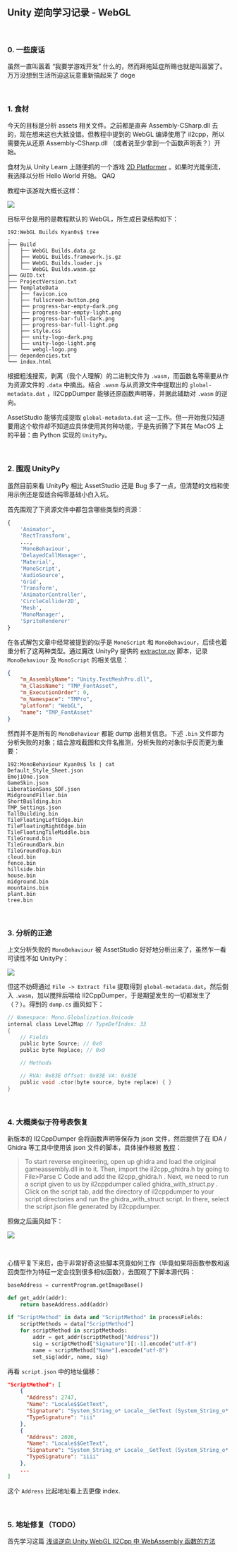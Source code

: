 ## Unity 逆向学习记录 - WebGL

<br>

### 0. 一些废话

虽然一直叫嚣着 “我要学游戏开发” 什么的，然而拜拖延症所赐也就是叫嚣罢了。万万没想到生活所迫这玩意重新搞起来了 doge

<br>

### 1. 食材

今天的目标是分析 assets 相关文件。之前都是直奔 Assembly-CSharp.dll 去的，现在想来这也大抵没错。但教程中提到的 WebGL 编译使用了 il2cpp，所以需要先从还原 Assembly-CSharp.dll （或者说至少拿到一个函数声明表？）开始。

食材为从 Unity Learn 上随便抓的一个游戏 [2D Platformer](https://assetstore.unity.com/packages/templates/platformer-microgame-151055) 。如果时光能倒流，我选择以分析 Hello World 开始。 QAQ

教程中该游戏大概长这样：

![](https://connect-prd-cdn.unity.com/20190313/learn/images/ef3bf79d-def0-41d8-bd08-a842cc92c0e2_PlatformerTrails.png)

目标平台是用的是教程默认的 WebGL，所生成目录结构如下：

```shel
192:WebGL Builds Kyan0s$ tree
.
├── Build
│   ├── WebGL Builds.data.gz
│   ├── WebGL Builds.framework.js.gz
│   ├── WebGL Builds.loader.js
│   └── WebGL Builds.wasm.gz
├── GUID.txt
├── ProjectVersion.txt
├── TemplateData
│   ├── favicon.ico
│   ├── fullscreen-button.png
│   ├── progress-bar-empty-dark.png
│   ├── progress-bar-empty-light.png
│   ├── progress-bar-full-dark.png
│   ├── progress-bar-full-light.png
│   ├── style.css
│   ├── unity-logo-dark.png
│   ├── unity-logo-light.png
│   └── webgl-logo.png
├── dependencies.txt
└── index.html
```

根据粗浅搜索，剥离（我个人理解）的二进制文件为 `.wasm`，而函数名等需要从作为资源文件的 `.data` 中摘出。结合 `.wasm` 与从资源文件中提取出的 `global-metadata.dat` ，Il2CppDumper 能够还原函数声明等，并据此辅助对 `.wasm` 的逆向。

AssetStudio 能够完成提取 `global-metadata.dat` 这一工作。但一开始我只知道要用这个软件却不知道应具体使用其何种功能，于是先折腾了下其在 MacOS 上的平替：由 Python 实现的 `UnityPy`。

<br>

### 2. 围观 UnityPy

虽然目前来看 UnityPy 相比 AssetStudio 还是 Bug 多了一点，但清楚的文档和使用示例还是蛮适合纯零基础小白入坑。

首先围观了下资源文件中都包含哪些类型的资源：

```python
{
    'Animator', 
    'RectTransform', 
    ...,
    'MonoBehaviour', 
    'DelayedCallManager', 
    'Material', 
    'MonoScript', 
    'AudioSource', 
    'Grid', 
    'Transform', 
    'AnimatorController', 
    'CircleCollider2D', 
    'Mesh', 
    'MonoManager', 
    'SpriteRenderer'
}
```

在各式解包文章中经常被提到的似乎是 `MonoScript` 和 `MonoBehaviour`，后续也着重分析了这两种类型。通过魔改 UnityPy 提供的 [extractor.py](https://github.com/K0lb3/UnityPy/blob/master/UnityPy/tools/extractor.py) 脚本，记录 `MonoBehaviour` 及 `MonoScript` 的相关信息：

```json
{
    "m_AssemblyName": "Unity.TextMeshPro.dll",
    "m_ClassName": "TMP_FontAsset",
    "m_ExecutionOrder": 0,
    "m_Namespace": "TMPro",
    "platform": "WebGL",
    "name": "TMP_FontAsset"
}
```

然而并不是所有的 `MonoBehaviour` 都能 dump 出相关信息。下述 `.bin` 文件即为分析失败的对象；结合游戏截图和文件名推测，分析失败的对象似乎反而更为重要：

```shell
192:MonoBehaviour Kyan0s$ ls | cat
Default_Style_Sheet.json
EmojiOne.json
GameSkin.json
LiberationSans_SDF.json
MidgroundFiller.bin
ShortBuilding.bin
TMP_Settings.json
TallBuilding.bin
TileFloatingLeftEdge.bin
TileFloatingRightEdge.bin
TileFloatingTileMiddle.bin
TileGround.bin
TileGroundDark.bin
TileGroundTop.bin
cloud.bin
fence.bin
hillside.bin
house.bin
midground.bin
mountains.bin
plant.bin
tree.bin
```
<br>

### 3. 分析的正途

上文分析失败的 `MonoBehaviour` 被 AssetStudio 好好地分析出来了，虽然乍一看可读性不如  UnityPy：

![](https://raw.githubusercontent.com/Kyan0s/Kyan0s.github.io/main/assets/img/assets-cloud.png)

但这不妨碍通过 `File -> Extract file` 提取得到 `global-metadata.dat`。然后倒入 `.wasm`，加以搅拌后喂给 Il2CppDumper，于是期望发生的一切都发生了（？）。得到的 `dump.cs` 画风如下：

```c
// Namespace: Mono.Globalization.Unicode
internal class Level2Map // TypeDefIndex: 33
{
	// Fields
	public byte Source; // 0x8
	public byte Replace; // 0x9

	// Methods

	// RVA: 0x83E Offset: 0x83E VA: 0x83E
	public void .ctor(byte source, byte replace) { }
}
```

<br>

### 4. 大概类似于符号表恢复

新版本的 Il2CppDumper 会将函数声明等保存为 json 文件，然后提供了在 IDA / Ghidra 等工具中使用该 json 文件的脚本，具体操作根据 [教程](https://noob3xploiter.medium.com/hacking-and-reverse-engineering-il2cpp-games-with-ghidra-5cee894024f2)：

> To start reverse engineering, open up ghidra and load the original gameassembly.dll in to it. Then, import the il2cpp\_ghidra.h by going to File>Parse C Code and add the il2cpp\_ghidra.h . Next, we need to run a script given to us by il2cppdumper called ghidra\_with\_struct.py . Click on the script tab, add the directory of il2cppdumper to your script directories and run the ghidra\_with\_struct script. In there, select the script.json file generated by il2cppdumper.

照做之后画风如下：

![](https://raw.githubusercontent.com/Kyan0s/Kyan0s.github.io/main/assets/img/ghidra_wrong_wasm_func.png)

<br>

心情平复下来后，由于非常好奇这些脚本究竟如何工作（毕竟如果将函数参数和返回类型作为特征一定会找到很多相似函数），去围观了下脚本源代码：

```python
baseAddress = currentProgram.getImageBase()

def get_addr(addr):
	return baseAddress.add(addr)
	
if "ScriptMethod" in data and "ScriptMethod" in processFields:
	scriptMethods = data["ScriptMethod"]
	for scriptMethod in scriptMethods:
		addr = get_addr(scriptMethod["Address"])
		sig = scriptMethod["Signature"][:-1].encode("utf-8")
		name = scriptMethod["Name"].encode("utf-8")
		set_sig(addr, name, sig)
```

再看 `script.json` 中的地址偏移：

```json
"ScriptMethod": [
    {
      "Address": 2747,
      "Name": "Locale$$GetText",
      "Signature": "System_String_o* Locale__GetText (System_String_o* msg, const MethodInfo* method);",
      "TypeSignature": "iii"
    },
    {
      "Address": 2026,
      "Name": "Locale$$GetText",
      "Signature": "System_String_o* Locale__GetText (System_String_o* fmt, System_Object_array* args, const MethodInfo* method);",
      "TypeSignature": "iiii"
    },
    ...
]
```
这个 `Address` 比起地址看上去更像 index.

<br>

### 5. 地址修复（TODO）

首先学习这篇 [浅谈逆向 Unity WebGL Il2Cpp 中 WebAssembly 函数的方法](https://www.cnblogs.com/algonote/p/15596459.html)

<br>


